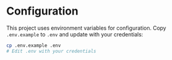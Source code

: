 # Configuration

This project uses environment variables for configuration. Copy `.env.example` to `.env` and update with your credentials:

```bash
cp .env.example .env
# Edit .env with your credentials
```
